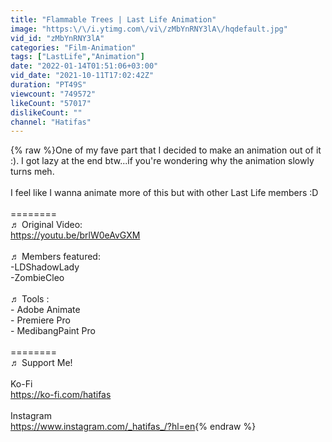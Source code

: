 ```yaml
---
title: "Flammable Trees | Last Life Animation"
image: "https:\/\/i.ytimg.com\/vi\/zMbYnRNY3lA\/hqdefault.jpg"
vid_id: "zMbYnRNY3lA"
categories: "Film-Animation"
tags: ["LastLife","Animation"]
date: "2022-01-14T01:51:06+03:00"
vid_date: "2021-10-11T17:02:42Z"
duration: "PT49S"
viewcount: "749572"
likeCount: "57017"
dislikeCount: ""
channel: "Hatifas"
---
```

{% raw %}One of my fave part that I decided to make an animation out of it :). I got lazy at the end btw...if you're wondering why the animation slowly turns meh.<br /><br />I feel like I wanna animate more of this but with other Last Life members :D<br /><br />========<br />♬ Original Video:<br /><a rel="nofollow" target="blank" href="https://youtu.be/brlW0eAvGXM">https://youtu.be/brlW0eAvGXM</a><br /><br />♬ Members featured:<br /> -LDShadowLady<br /> -ZombieCleo<br /><br />♬ Tools :<br />- Adobe Animate<br />- Premiere Pro<br />- MedibangPaint Pro<br /><br />========<br />♬ Support Me!<br /><br />Ko-Fi <br /><a rel="nofollow" target="blank" href="https://ko-fi.com/hatifas">https://ko-fi.com/hatifas</a><br /><br />Instagram<br /><a rel="nofollow" target="blank" href="https://www.instagram.com/_hatifas_/?hl=en">https://www.instagram.com/_hatifas_/?hl=en</a>{% endraw %}
